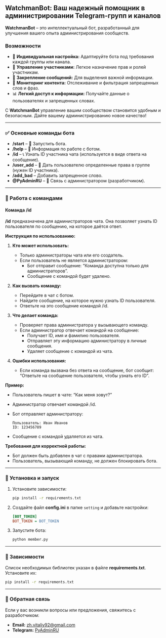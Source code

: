 ## WatchmanBot: Ваш надежный помощник в администрировании Telegram-групп и каналов

**WatchmanBot** – это интеллектуальный бот, разработанный для улучшения вашего опыта администрирования сообществ.

### Возможности

- 🔧 **Индивидуальная настройка:** Адаптируйте бота под требования каждой группы или канала.
- 🚵 **Управление участниками:** Легкое назначение прав и ролей участникам.
- 📌 **Закрепление сообщений:** Для выделения важной информации.
- 🚫 **Мониторинг контента:** Отслеживание и фильтрация запрещенных слов и фраз.
- 📊 **Легкий доступ к информации:** Получайте данные о пользователях и запрещенных словах.

С **WatchmanBot** управление вашим сообществом становится удобным и безопасным. Дайте вашему администрированию новое
качество!

---

### ✅ Основные команды бота

- **/start** – 🧬 Запустить бота.
- **/help** – 🧬 Информация по работе с ботом.
- **/id** – 📞 Узнать ID участника чата (используется в виде ответа на сообщение).
- **/user_add** – 📏 Дать пользователю определенные права в группе (нужен ID участника).
- **/add_bad** – Добавить запрещенное слово.
- **@PyAdminRU** – 🔗 Связь с администратором (разработчиком).

---

### 🔧 Работа с командами

#### Команда /id

**/id** предназначена для администраторов чата. Она позволяет узнать ID пользователя по сообщению, на которое даётся
ответ.

**Инструкция по использованию:**

1. **Кто может использовать:**
    - Только администраторы чата или его создатель.
    - Если пользователь не является администратором:
        - Бот отправит сообщение: “Команда доступна только для администраторов”.
        - Сообщение с командой будет удалено.

2. **Как вызвать команду:**
    - Перейдите в чат с ботом.
    - Найдите сообщение, на которое нужно узнать ID пользователя.
    - Ответьте на это сообщение командой /id.

3. **Что делает команда:**
    - Проверяет права администратора у вызывающего команду.
    - Если администратор отвечает командой на сообщение:
        - Получает ID, имя и фамилию пользователя.
        - Отправляет эту информацию администратору в личные сообщения.
        - Удаляет сообщение с командой из чата.

4. **Ошибки использования:**
    - Если команда вызвана без ответа на сообщение, бот сообщит: “Ответьте на сообщение пользователя, чтобы узнать его
      ID”.

**Пример:**

- Пользователь пишет в чате: “Как меня зовут?”
- Администратор отвечает командой /id.
- Бот отправляет администратору:

    ```
    Пользователь: Иван Иванов
    ID: 123456789
    ```

- Сообщение с командой удаляется из чата.

**Требования для корректной работы:**

- Бот должен быть добавлен в чат с правами администратора.
- Пользователь, вызывающий команду, не должен блокировать бота.

---

### 🔧 Установка и запуск

1. Установите зависимости:

   ```bash
   pip install -r requirements.txt
   ```

2. Создайте файл **config.ini** в папке `setting` и добавьте настройки:

   ```ini
   [BOT_TOKEN]
   BOT_TOKEN = BOT_TOKEN
   ```

3. Запустите бота:

   ```bash
   python member.py
   ```

---

### 📄 Зависимости

Список необходимых библиотек указан в файле **requirements.txt**. Установите их:

```bash
pip install -r requirements.txt
```

---

### 📢 Обратная связь

Если у вас возникли вопросы или предложения, свяжитесь с разработчиком:

- **Email:** <zh.vitaliy92@gmail.com>
- **Telegram:** [PyAdminRU](https://t.me/PyAdminRU)
